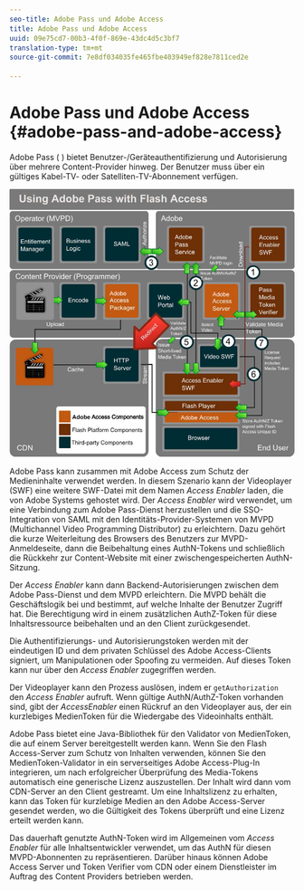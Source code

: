 ```yaml
---
seo-title: Adobe Pass und Adobe Access
title: Adobe Pass und Adobe Access
uuid: 09e75cd7-00b3-4f0f-869e-43dc4d5c3bf7
translation-type: tm+mt
source-git-commit: 7e8df034035fe465fbe403949ef828e7811ced2e

---
```



# Adobe Pass und Adobe Access {#adobe-pass-and-adobe-access}

Adobe Pass ( [](https://www.adobe.com/products/adobepass/)) bietet Benutzer-/Geräteauthentifizierung und Autorisierung über mehrere Content-Provider hinweg. Der Benutzer muss über ein gültiges Kabel-TV- oder Satelliten-TV-Abonnement verfügen.

<!--<a id="fig_cln_bc2_44"></a>-->

![](assets/AdobePass_web.png)

Adobe Pass kann zusammen mit Adobe Access zum Schutz der Medieninhalte verwendet werden. In diesem Szenario kann der Videoplayer (SWF) eine weitere SWF-Datei mit dem Namen *Access Enabler* laden, die von Adobe Systems gehostet wird. Der *Access Enabler* wird verwendet, um eine Verbindung zum Adobe Pass-Dienst herzustellen und die SSO-Integration von SAML mit den Identitäts-Provider-Systemen von MVPD (Multichannel Video Programming Distributor) zu erleichtern. Dazu gehört die kurze Weiterleitung des Browsers des Benutzers zur MVPD-Anmeldeseite, dann die Beibehaltung eines AuthN-Tokens und schließlich die Rückkehr zur Content-Website mit einer zwischengespeicherten AuthN-Sitzung.

Der *Access Enabler* kann dann Backend-Autorisierungen zwischen dem Adobe Pass-Dienst und dem MVPD erleichtern. Die MVPD behält die Geschäftslogik bei und bestimmt, auf welche Inhalte der Benutzer Zugriff hat. Die Berechtigung wird in einem zusätzlichen AuthZ-Token für diese Inhaltsressource beibehalten und an den Client zurückgesendet.

Die Authentifizierungs- und Autorisierungstoken werden mit der eindeutigen ID und dem privaten Schlüssel des Adobe Access-Clients signiert, um Manipulationen oder Spoofing zu vermeiden. Auf dieses Token kann nur über den *Access Enabler* zugegriffen werden.

Der Videoplayer kann den Prozess auslösen, indem er `getAuthorization` den *Access Enabler* aufruft. Wenn gültige AuthN/AuthZ-Token vorhanden sind, gibt der *AccessEnabler* einen Rückruf an den Videoplayer aus, der ein kurzlebiges MedienToken für die Wiedergabe des Videoinhalts enthält.

Adobe Pass bietet eine Java-Bibliothek für den Validator von MedienToken, die auf einem Server bereitgestellt werden kann. Wenn Sie den Flash Access-Server zum Schutz von Inhalten verwenden, können Sie den MedienToken-Validator in ein serverseitiges Adobe Access-Plug-In integrieren, um nach erfolgreicher Überprüfung des Media-Tokens automatisch eine generische Lizenz auszustellen. Der Inhalt wird dann vom CDN-Server an den Client gestreamt. Um eine Inhaltslizenz zu erhalten, kann das Token für kurzlebige Medien an den Adobe Access-Server gesendet werden, wo die Gültigkeit des Tokens überprüft und eine Lizenz erteilt werden kann.

Das dauerhaft genutzte AuthN-Token wird im Allgemeinen vom *Access Enabler* für alle Inhaltsentwickler verwendet, um das AuthN für diesen MVPD-Abonnenten zu repräsentieren. Darüber hinaus können Adobe Access Server und Token Verifier vom CDN oder einem Dienstleister im Auftrag des Content Providers betrieben werden.
